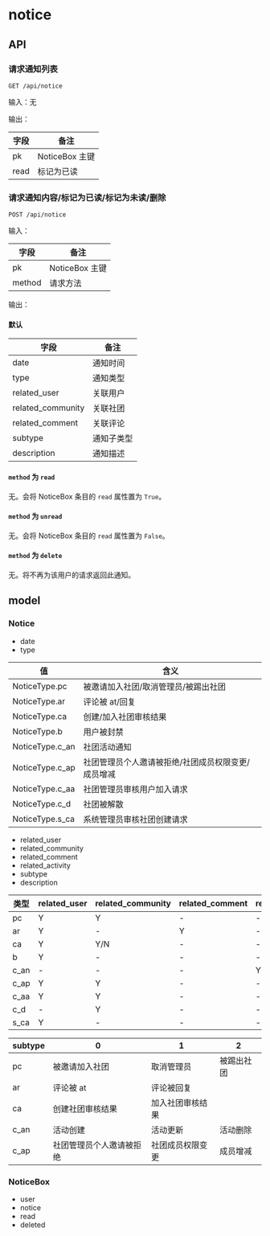 # notice

## API

### 请求通知列表

`GET /api/notice`

输入：无

输出：

| 字段 | 备注 |
| -- | -- |
| pk | NoticeBox 主键 |
| read | 标记为已读 |

### 请求通知内容/标记为已读/标记为未读/删除

`POST /api/notice`

输入：

| 字段 | 备注 |
| -- | -- |
| pk | NoticeBox 主键 |
| method | 请求方法 |

输出：

#### 默认

| 字段 | 备注 |
| -- | -- |
| date | 通知时间 |
| type | 通知类型 |
| related_user | 关联用户 |
| related_community | 关联社团 |
| related_comment | 关联评论 |
| subtype | 通知子类型 |
| description | 通知描述 |

#### `method` 为 `read`

无。会将 NoticeBox 条目的 `read` 属性置为 `True`。

#### `method` 为 `unread`

无。会将 NoticeBox 条目的 `read` 属性置为 `False`。

#### `method` 为 `delete`

无。将不再为该用户的请求返回此通知。

## model

### Notice

+ date
+ type

| 值               | 含义                                               |
| ---------------- | -------------------------------------------------- |
| NoticeType.pc   | 被邀请加入社团/取消管理员/被踢出社团          |
| NoticeType.ar   | 评论被 at/回复                                     |
| NoticeType.ca   | 创建/加入社团审核结果                              |
| NoticeType.b    | 用户被封禁                                         |
| NoticeType.c_an   | 社团活动通知                               |
| NoticeType.c_ap | 社团管理员个人邀请被拒绝/社团成员权限变更/成员增减 |
| NoticeType.c_aa | 社团管理员审核用户加入请求                         |
| NoticeType.c_d  | 社团被解散                                         |
| NoticeType.s_ca | 系统管理员审核社团创建请求                         |

+ related_user
+ related_community
+ related_comment
+ related_activity
+ subtype
+ description

| 类型 | related_user | related_community | related_comment | related_activity | subtype | description |
| ---- | ------------ | ----------------- | --------------- | ---------------- | ------- | ----------- |
| pc   | Y            | Y                 | -               | -                | Y       | -           |
| ar   | Y            | -                 | Y               | -                | Y       | -           |
| ca   | Y            | Y/N               | -               | -                | Y       | Y           |
| b    | Y            | -                 | -               | -                | -       | Y           |
| c_an | -            | -                 | -               | Y                | Y       | -           |
| c_ap | Y            | Y                 | -               | -                | Y       | -           |
| c_aa | Y            | Y                 | -               | -                | -       | Y           |
| c_d  | -            | Y                 | -               | -                | -       | Y           |
| s_ca | Y            | -                 | -               | -                | -       | Y           |

| subtype | 0                        | 1                | 2          |
| ------- | ------------------------ | ---------------- | ---------- |
| pc      | 被邀请加入社团           | 取消管理员       | 被踢出社团 |
| ar      | 评论被 at                | 评论被回复       |            |
| ca      | 创建社团审核结果         | 加入社团审核结果 |            |
| c_an    | 活动创建                 | 活动更新         | 活动删除   |
| c_ap    | 社团管理员个人邀请被拒绝 | 社团成员权限变更 | 成员增减   |

### NoticeBox

+ user
+ notice
+ read
+ deleted
